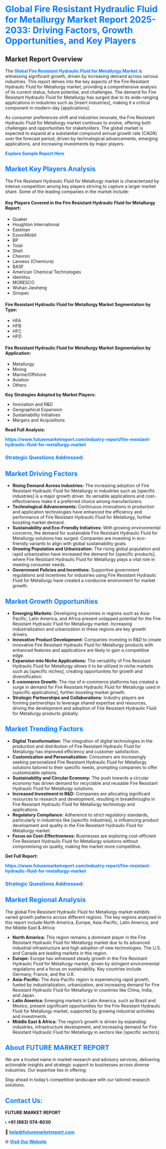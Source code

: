 <h1 style="color: #007BFF;">Global Fire Resistant Hydraulic Fluid for Metallurgy Market Report 2025-2033: Driving Factors, Growth Opportunities, and Key Players</h1>

<section id="overview">
<h2>Market Report Overview</h2>
<p>The <a href="https://www.futuremarketreport.com/industry-report/fire-resistant-hydraulic-fluid-for-metallurgy-market" style="color: #007BFF; text-decoration: none;"><strong>Global Fire Resistant Hydraulic Fluid for Metallurgy Market</strong></a> is witnessing significant growth, driven by increasing demand across various industries. This report delves into the key aspects of the Fire Resistant Hydraulic Fluid for Metallurgy market, providing a comprehensive analysis of its current status, future potential, and challenges. The demand for Fire Resistant Hydraulic Fluid for Metallurgy has surged due to its wide-ranging applications in industries such as [insert industries], making it a critical component in modern-day [applications].</p>
<p>As consumer preferences shift and industries innovate, the Fire Resistant Hydraulic Fluid for Metallurgy market continues to evolve, offering both challenges and opportunities for stakeholders. The global market is expected to expand at a substantial compound annual growth rate (CAGR) over the forecast period, driven by technological advancements, emerging applications, and increasing investments by major players.</p>
</section>

<section id="overview">
<p><a href="https://www.futuremarketreport.com/request-sample/reportId=41891" style="color: #007BFF; text-decoration: none;"><strong>Explore Sample Report Here</strong></a></p>
</section>

<section id="key-players">
<h2 style="color: #007BFF;">Market Key Players Analysis</h2>
<p>The Fire Resistant Hydraulic Fluid for Metallurgy market is characterized by intense competition among key players striving to capture a larger market share. Some of the leading companies in the market include:</p>
<h4>Key Players Covered in the Fire Resistant Hydraulic Fluid for Metallurgy Report:</h4>
<ul><li>Quaker</li><li>Houghton International</li><li>Eastman</li><li>ExxonMobil</li><li>BP</li><li>Total</li><li>Shell</li><li>Chevron</li><li>Lanxess (Chemtura)</li><li>BASF</li><li>American Chemical Technologies</li><li>Idemitsu</li><li>MORESCO</li><li>Wuhan Jiesheng</li><li>Sinopec</li></ul>
<h4>Fire Resistant Hydraulic Fluid for Metallurgy Market Segmentation by Type:</h4>
<ul><li>HFA</li><li>HFB</li><li>HFC</li><li>HFD</li></ul>

<h4>Fire Resistant Hydraulic Fluid for Metallurgy Market Segmentation by Application:</h4>
<ul><li>Metallurgy</li><li>Mining</li><li>Marine/Offshore</li><li>Aviation</li><li>Others</li></ul>
<p><strong>Key Strategies Adopted by Market Players:</strong></p>
<ul>
<li>Innovation and R&D</li>
<li>Geographical Expansion</li>
<li>Sustainability Initiatives</li>
<li>Mergers and Acquisitions</li>
</ul>
</section>

<section>
<p><strong>Read Full Analysis: </strong></p><a href="https://www.futuremarketreport.com/industry-report/fire-resistant-hydraulic-fluid-for-metallurgy-market" style="color: #007BFF; text-decoration: none;"><strong>https://www.futuremarketreport.com/industry-report/fire-resistant-hydraulic-fluid-for-metallurgy-market</strong></a>
<h3 style="color: #007BFF;">Strategic Questions Addressed:</h3>
</section>

<section id="driving-factors">
<h2 style="color: #007BFF;">Market Driving Factors</h2>
<ul>
<li><strong>Rising Demand Across Industries:</strong> The increasing adoption of Fire Resistant Hydraulic Fluid for Metallurgy in industries such as [specific industries] is a major growth driver. Its versatile applications and cost-effectiveness make it a preferred choice among manufacturers.</li>
<li><strong>Technological Advancements:</strong> Continuous innovations in production and application technologies have enhanced the efficiency and performance of Fire Resistant Hydraulic Fluid for Metallurgy, further boosting market demand.</li>
<li><strong>Sustainability and Eco-Friendly Initiatives:</strong> With growing environmental concerns, the demand for sustainable Fire Resistant Hydraulic Fluid for Metallurgy solutions has surged. Companies are investing in eco-friendly variants to align with global sustainability goals.</li>
<li><strong>Growing Population and Urbanization:</strong> The rising global population and rapid urbanization have increased the demand for [specific products], where Fire Resistant Hydraulic Fluid for Metallurgy plays a vital role in meeting consumer needs.</li>
<li><strong>Government Policies and Incentives:</strong> Supportive government regulations and incentives for industries using Fire Resistant Hydraulic Fluid for Metallurgy have created a conducive environment for market growth.</li>
</ul>
</section>

<section id="growth-opportunities">
<h2 style="color: #007BFF;">Market Growth Opportunities</h2>
<ul>
<li><strong>Emerging Markets:</strong> Developing economies in regions such as Asia-Pacific, Latin America, and Africa present untapped potential for the Fire Resistant Hydraulic Fluid for Metallurgy market. Increasing industrialization and urbanization in these regions are key growth drivers.</li>
<li><strong>Innovative Product Development:</strong> Companies investing in R&D to create innovative Fire Resistant Hydraulic Fluid for Metallurgy products with enhanced features and applications are likely to gain a competitive edge.</li>
<li><strong>Expansion into Niche Applications:</strong> The versatility of Fire Resistant Hydraulic Fluid for Metallurgy allows it to be utilized in niche markets such as [specific niches], creating opportunities for growth and diversification.</li>
<li><strong>E-commerce Growth:</strong> The rise of e-commerce platforms has created a surge in demand for Fire Resistant Hydraulic Fluid for Metallurgy used in [specific applications], further boosting market growth.</li>
<li><strong>Strategic Partnerships and Collaborations:</strong> Industry players are forming partnerships to leverage shared expertise and resources, driving the development and adoption of Fire Resistant Hydraulic Fluid for Metallurgy products globally.</li>
</ul>
</section>

<section id="trending-factors">
<h2 style="color: #007BFF;">Market Trending Factors</h2>
<ul>
<li><strong>Digital Transformation:</strong> The integration of digital technologies in the production and distribution of Fire Resistant Hydraulic Fluid for Metallurgy has improved efficiency and customer satisfaction.</li>
<li><strong>Customization and Personalization:</strong> Consumers are increasingly seeking personalized Fire Resistant Hydraulic Fluid for Metallurgy solutions tailored to their specific needs, prompting companies to offer customizable options.</li>
<li><strong>Sustainability and Circular Economy:</strong> The push towards a circular economy has driven demand for recyclable and reusable Fire Resistant Hydraulic Fluid for Metallurgy solutions.</li>
<li><strong>Increased Investment in R&D:</strong> Companies are allocating significant resources to research and development, resulting in breakthroughs in Fire Resistant Hydraulic Fluid for Metallurgy technology and applications.</li>
<li><strong>Regulatory Compliance:</strong> Adherence to strict regulatory standards, particularly in industries like [specific industries], is influencing product development and quality in the Fire Resistant Hydraulic Fluid for Metallurgy market.</li>
<li><strong>Focus on Cost-Effectiveness:</strong> Businesses are exploring cost-efficient Fire Resistant Hydraulic Fluid for Metallurgy solutions without compromising on quality, making the market more competitive.</li>
</ul>
</section>

<section>
<p><strong>Get Full Report: </strong></p><a href="https://www.futuremarketreport.com/industry-report/fire-resistant-hydraulic-fluid-for-metallurgy-market" style="color: #007BFF; text-decoration: none;"><strong>https://www.futuremarketreport.com/industry-report/fire-resistant-hydraulic-fluid-for-metallurgy-market</strong></a>
<h3 style="color: #007BFF;">Strategic Questions Addressed:</h3>
</section>


<section id="regional-analysis">
<h2 style="color: #007BFF;">Market Regional Analysis</h2>
<p>The global Fire Resistant Hydraulic Fluid for Metallurgy market exhibits varied growth patterns across different regions. The key regions analyzed in this report include North America, Europe, Asia-Pacific, Latin America, and the Middle East & Africa:</p>
<ul>
<li><strong>North America:</strong> This region remains a dominant player in the Fire Resistant Hydraulic Fluid for Metallurgy market due to its advanced industrial infrastructure and high adoption of new technologies. The U.S. and Canada are leading markets in this region.</li>
<li><strong>Europe:</strong> Europe has witnessed steady growth in the Fire Resistant Hydraulic Fluid for Metallurgy market, driven by stringent environmental regulations and a focus on sustainability. Key countries include Germany, France, and the U.K.</li>
<li><strong>Asia-Pacific:</strong> The Asia-Pacific region is experiencing rapid growth, fueled by industrialization, urbanization, and increasing demand for Fire Resistant Hydraulic Fluid for Metallurgy in countries like China, India, and Japan.</li>
<li><strong>Latin America:</strong> Emerging markets in Latin America, such as Brazil and Mexico, present significant opportunities for the Fire Resistant Hydraulic Fluid for Metallurgy market, supported by growing industrial activities and investments.</li>
<li><strong>Middle East & Africa:</strong> The region’s growth is driven by expanding industries, infrastructure development, and increasing demand for Fire Resistant Hydraulic Fluid for Metallurgy in sectors like [specific sectors].</li>
</ul>
</section>

<footer>
<h2 style="color: #007BFF;">About FUTURE MARKET REPORT</h2>
<p>We are a trusted name in market research and advisory services, delivering actionable insights and strategic support to businesses across diverse industries. Our expertise lies in offering:</p>

<p>Stay ahead in today’s competitive landscape with our tailored research solutions.</p>

<h2 style="color: #007BFF;">Contact Us:</h2>
<p><strong>FUTURE MARKET REPORT</strong></p>
<p>📞 <strong>+91 (883) 074-8030</strong></p>
<p>📧 <strong><a href="mailto:help@futuremarketreport.com" style="color: #007BFF;">help@futuremarketreport.com</a></strong></p>
<p>🌐 <strong><a href="https://www.futuremarketreport.com/" style="color: #007BFF;">Visit Our Website</a></strong></p>
</footer>